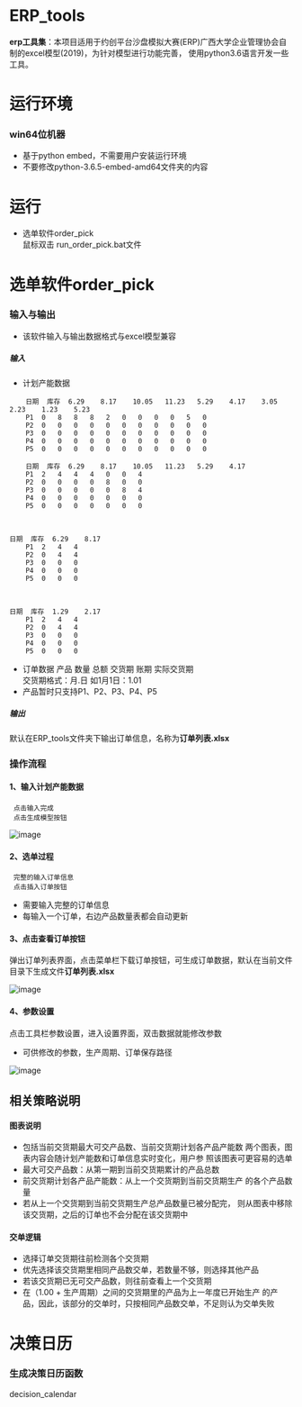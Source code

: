# ERP_tools
**erp工具集**：本项目适用于约创平台沙盘模拟大赛(ERP)广西大学企业管理协会自制的excel模型(2019)，为针对模型进行功能完善，
使用python3.6语言开发一些工具。

# 运行环境
### win64位机器
- 基于python embed，不需要用户安装运行环境
- 不要修改python-3.6.5-embed-amd64文件夹的内容

# 运行
- 选单软件order_pick   
鼠标双击 run_order_pick.bat文件

# 选单软件order_pick
### 输入与输出
- 该软件输入与输出数据格式与excel模型兼容
##### 输入
- 计划产能数据
```text
	日期	库存	6.29	8.17	10.05	11.23	5.29	4.17	3.05	2.23	1.23	5.23
	P1	0	8	8	8	2	0	0	0	0	5	0
	P2	0	0	0	0	0	0	0	0	0	0	0
	P3	0	0	0	0	0	0	0	0	0	0	0
	P4	0	0	0	0	0	0	0	0	0	0	0
	P5	0	0	0	0	0	0	0	0	0	0	0

	日期	库存	6.29	8.17	10.05	11.23	5.29	4.17
	P1	2	4	4	4	0	0	4
	P2	0	0	0	0	8	0	0
	P3	0	0	0	0	0	8	4
	P4	0	0	0	0	0	0	0
	P5	0	0	0	0	0	0	0



日期	库存	6.29	8.17
	P1	2	4	4
	P2	0	4	4
	P3	0	0	0
	P4	0	0	0
	P5	0	0	0
	
	
	
日期	库存	1.29	2.17
	P1	2	4	4
	P2	0	4	4
	P3	0	0	0
	P4	0	0	0
	P5	0	0	0
```
- 订单数据
产品	数量	总额	交货期	账期	实际交货期  
交货期格式：月.日 如1月1日：1.01
- 产品暂时只支持P1、P2、P3、P4、P5

##### 输出
默认在ERP_tools文件夹下输出订单信息，名称为**订单列表.xlsx**

### 操作流程
#### 1、输入计划产能数据
     点击输入完成
     点击生成模型按钮
     
![image](https://github.com/Augus753/ERP_tools/blob/feature/order_pick/image/bar_show.jpg)
#### 2、选单过程
     完整的输入订单信息
     点击插入订单按钮
- 需要输入完整的订单信息
- 每输入一个订单，右边产品数量表都会自动更新
#### 3、点击查看订单按钮
弹出订单列表界面，点击菜单栏下载订单按钮，可生成订单数据，默认在当前文件目录下生成文件**订单列表.xlsx**

![image](https://github.com/Augus753/ERP_tools/blob/feature/order_pick/image/order_list.jpg)

#### 4、参数设置
点击工具栏参数设置，进入设置界面，双击数据就能修改参数
- 可供修改的参数，生产周期、订单保存路径

![image](https://github.com/Augus753/ERP_tools/blob/feature/order_pick/image/order_config.jpg)

## 相关策略说明
#### 图表说明
- 包括当前交货期最大可交产品数、当前交货期计划各产品产能数
两个图表，图表内容会随计划产能数和订单信息实时变化，用户参
照该图表可更容易的选单
- 最大可交产品数：从第一期到当前交货期累计的产品总数
- 前交货期计划各产品产能数：从上一个交货期到当前交货期生产
的各个产品数量
- 若从上一个交货期到当前交货期生产总产品数量已被分配完，
则从图表中移除该交货期，之后的订单也不会分配在该交货期中
#### 交单逻辑
- 选择订单交货期往前检测各个交货期
- 优先选择该交货期里相同产品数交单，若数量不够，则选择其他产品
- 若该交货期已无可交产品数，则往前查看上一个交货期
- 在（1.00 + 生产周期）之间的交货期里的产品为上一年度已开始生产
的产品，因此，该部分的交单时，只按相同产品数交单，不足则认为交单失败

# 决策日历
### 生成决策日历函数
decision_calendar

